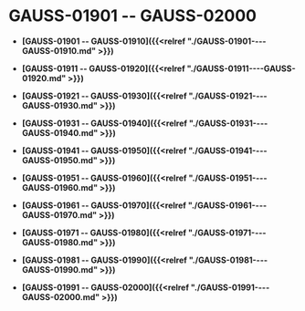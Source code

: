 # GAUSS-01901 -- GAUSS-02000<a name="ZH-CN_TOPIC_0302073341"></a>

-   **[GAUSS-01901 -- GAUSS-01910]({{<relref "./GAUSS-01901----GAUSS-01910.md" >}})**

-   **[GAUSS-01911 -- GAUSS-01920]({{<relref "./GAUSS-01911----GAUSS-01920.md" >}})**

-   **[GAUSS-01921 -- GAUSS-01930]({{<relref "./GAUSS-01921----GAUSS-01930.md" >}})**

-   **[GAUSS-01931 -- GAUSS-01940]({{<relref "./GAUSS-01931----GAUSS-01940.md" >}})**

-   **[GAUSS-01941 -- GAUSS-01950]({{<relref "./GAUSS-01941----GAUSS-01950.md" >}})**

-   **[GAUSS-01951 -- GAUSS-01960]({{<relref "./GAUSS-01951----GAUSS-01960.md" >}})**

-   **[GAUSS-01961 -- GAUSS-01970]({{<relref "./GAUSS-01961----GAUSS-01970.md" >}})**

-   **[GAUSS-01971 -- GAUSS-01980]({{<relref "./GAUSS-01971----GAUSS-01980.md" >}})**

-   **[GAUSS-01981 -- GAUSS-01990]({{<relref "./GAUSS-01981----GAUSS-01990.md" >}})**

-   **[GAUSS-01991 -- GAUSS-02000]({{<relref "./GAUSS-01991----GAUSS-02000.md" >}})**
